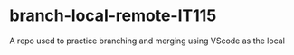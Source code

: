 # branch-local-remote-IT115
A repo used to practice branching and merging using VScode as the local
